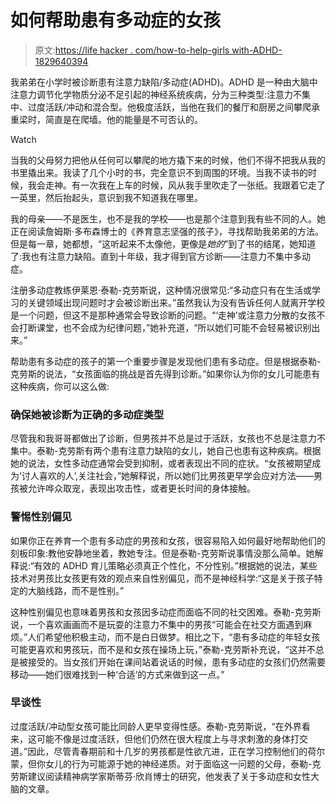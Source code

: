 # 如何帮助患有多动症的女孩

> 原文:[https://life hacker . com/how-to-help-girls with-ADHD-1829640394](https://lifehacker.com/how-to-help-girls-with-adhd-1829640394)

我弟弟在小学时被诊断患有注意力缺陷/多动症(ADHD)。ADHD 是一种由大脑中注意力调节化学物质分泌不足引起的神经系统疾病，分为三种类型:注意力不集中、过度活跃/冲动和混合型。他极度活跃，当他在我们的餐厅和厨房之间攀爬承重梁时，简直是在爬墙。他的能量是不可否认的。

Watch

当我的父母努力把他从任何可以攀爬的地方撬下来的时候，他们不得不把我从我的书里撬出来。我读了几个小时的书，完全意识不到周围的环境。当我不读书的时候，我会走神。有一次我在上车的时候，风从我手里吹走了一张纸。我跟着它走了一英里，然后抬起头，意识到我不知道我在哪里。

我的母亲——不是医生，也不是我的学校——也是那个注意到我有些不同的人。她正在阅读詹姆斯·多布森博士的《养育意志坚强的孩子》，寻找帮助我弟弟的方法。但是每一章，她都想，“这听起来不太像他，更像是*她的*”到了书的结尾，她知道了:我也有注意力缺陷。直到十年级，我才得到官方诊断——注意力不集中多动症。

注册多动症教练伊莱恩·泰勒-克劳斯说，这种情况很常见:“多动症只有在生活或学习的关键领域出现问题时才会被诊断出来。”虽然我认为没有告诉任何人就离开学校是一个问题，但这不是那种通常会导致诊断的问题。“‘走神’或注意力分散的女孩不会打断课堂，也不会成为纪律问题，”她补充道，“所以她们可能不会轻易被识别出来。”

帮助患有多动症的孩子的第一个重要步骤是发现他们患有多动症。但是根据泰勒-克劳斯的说法，“女孩面临的挑战是首先得到诊断。”如果你认为你的女儿可能患有这种疾病，你可以这么做:

### **确保她被诊断为正确的多动症类型**

尽管我和我哥哥都做出了诊断，但男孩并不总是过于活跃，女孩也不总是注意力不集中。泰勒-克劳斯有两个患有注意力缺陷的女儿，她自己也患有这种疾病。根据她的说法，女性多动症通常会受到抑制，或者表现出不同的症状。“女孩被期望成为‘讨人喜欢的人’,关注社会，”她解释说，所以她们比男孩更早学会应对方法——男孩被允许哗众取宠，表现出攻击性，或者更长时间的身体接触。

### **警惕性别偏见**

如果你正在养育一个患有多动症的男孩和女孩，很容易陷入如何最好地帮助他们的刻板印象:教他安静地坐着，教她专注。但是泰勒-克劳斯说事情没那么简单。她解释说:“有效的 ADHD 育儿策略必须真正个性化，不分性别。”根据她的说法，某些技术对男孩比女孩更有效的观点来自性别偏见，而不是神经科学:“这是关于孩子特定的大脑线路，而不是性别。”

这种性别偏见也意味着男孩和女孩因多动症而面临不同的社交困难。泰勒-克劳斯说，一个喜欢画画而不是玩耍的注意力不集中的男孩“可能会在社交方面遇到麻烦。”人们希望他积极主动，而不是白日做梦。相比之下，“患有多动症的年轻女孩可能更喜欢和男孩玩，而不是和女孩在操场上玩，”泰勒-克劳斯补充说，“这并不总是被接受的。当女孩们开始在课间站着说话的时候，患有多动症的女孩们仍然需要移动——她们很难找到一种‘合适’的方式来做到这一点。”

### **早谈性**

过度活跃/冲动型女孩可能比同龄人更早变得性感。泰勒-克劳斯说，“在外界看来，这可能不像是过度活跃，但他们仍然在很大程度上与寻求刺激的身体打交道。”因此，尽管青春期前和十几岁的男孩都是性欲亢进，正在学习控制他们的荷尔蒙，但你女儿的行为可能源于她的神经递质。对于面临这一问题的父母，泰勒-克劳斯建议阅读精神病学家斯蒂芬·欣肖博士的研究，他发表了关于多动症和女性大脑的文章。